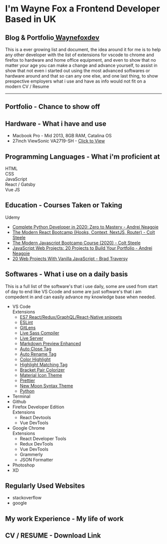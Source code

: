 # I'm Wayne Fox a Frontend Developer Based in UK

## Blog & Portfolio<a href="https://waynefoxdev.com" target="_blank"> Waynefoxdev</a>

This is a ever growing list and document, the idea around it for me is to help any other developer with the list of extensions for vscode to chrome and firefox to hardware and home office equipment, and even to show that no matter your age you can make a change and advance yourself, to assist in show that not even i started out using the most advanced softwares or hardware around and that so can any one else, and one last thing, to show prespective employers what i use and have as info would not fit on a modern CV / Resume

---

## Portfolio - Chance to show off

## Hardware - What i have and use

- Macbook Pro - Mid 2013, 8GB RAM, Catalina OS<br/>
- 27inch ViewSonic VA2719-SH - <a href="https://www.amazon.co.uk/gp/product/B06X8WL6LB/ref=ppx_yo_dt_b_asin_title_o06_s00?ie=UTF8&psc=1" target="_blank">Click to View</a>

## Programming Languages - What i'm proficient at

HTML<br/>
CSS<br/>
JavaScript<br/>
React / Gatsby<br/>
Vue JS<br/>

## Education - Courses Taken or Taking

Udemy

- <a href="https://www.udemy.com/course/complete-python-developer-zero-to-mastery/">Complete Python Developer in 2020: Zero to Mastery - Andrei Neagoie</a>
- <a href="https://www.udemy.com/course/modern-react-bootcamp/">The Modern React Bootcamp (Hooks, Context, NextJS, Router) - Colt Steele</a>
- <a href="https://www.udemy.com/course/javascript-beginners-complete-tutorial/learn/lecture/16997986?start=0#overview">The Modern Javascript Bootcamp Course (2020) - Colt Steele</a>
- <a href="https://www.udemy.com/course/javascript-web-projects-to-build-your-portfolio-resume/">JavaScript Web Projects: 20 Projects to Build Your Portfolio - Andrei Neagoie</a>
- <a href="https://www.udemy.com/course/web-projects-with-vanilla-javascript/">20 Web Projects With Vanilla JavaScript - Brad Traversy</a>

## Softwares - What i use on a daily basis

This is a full list of the software's that i use daily, some are used from start of day to end like VS Ccode and some are just software's that i am compedent in and can easily advance my knowledge base when needed.

- VS Code<br/>
  Extensions
  - <a href="https://marketplace.visualstudio.com/items?itemName=dsznajder.es7-react-js-snippets">ES7 React/Redux/GraphQL/React-Native snippets</a>
  - <a href="https://marketplace.visualstudio.com/items?itemName=dbaeumer.vscode-eslint#review-details">ESLint</a>
  - <a href="https://marketplace.visualstudio.com/items?itemName=eamodio.gitlens">GitLens</a>
  - <a href="https://marketplace.visualstudio.com/items?itemName=ritwickdey.live-sass">Live Sass Compiler</a>
  - <a href="https://marketplace.visualstudio.com/items?itemName=ritwickdey.LiveServer">Live Server</a>
  - <a href="https://marketplace.visualstudio.com/items?itemName=shd101wyy.markdown-preview-enhanced">Markdown Preview Enhanced</a>
  - <a href="https://marketplace.visualstudio.com/items?itemName=formulahendry.auto-close-tag">Auto Close Tag</a>
  - <a href="https://marketplace.visualstudio.com/items?itemName=formulahendry.auto-rename-tag">Auto Rename Tag</a>
  - <a href="https://marketplace.visualstudio.com/items?itemName=naumovs.color-highlight">Color Highlight</a>
  - <a href="https://marketplace.visualstudio.com/items?itemName=vincaslt.highlight-matching-tag">Highlight Matching Tag</a>
  - <a href="https://marketplace.visualstudio.com/items?itemName=CoenraadS.bracket-pair-colorizer">Bracket Pair Colorizer</a>
  - <a href="https://marketplace.visualstudio.com/items?itemName=PKief.material-icon-theme">Material Icon Theme</a>
  - <a href="https://marketplace.visualstudio.com/items?itemName=esbenp.prettier-vscode">Prettier</a>
  - <a href="https://marketplace.visualstudio.com/items?itemName=taniarascia.new-moon-vscode">New Moon Syntax Theme</a>
  - <a href="https://marketplace.visualstudio.com/items?itemName=ms-python.python">Python</a>
- Terminal
- Github
- Firefox Developer Edition<br/>
  Extensions
  - React Devtools
  - Vue DevTools
- Google Chrome<br/>
  Extensions
  - React Developer Tools
  - Redux DevTools
  - Vue DevTools
  - Grammerly
  - JSON Formatter
- Photoshop
- XD

## Regularly Used Websites
- stackoverflow
- google

## My work Experience - My life of work

## CV / RESUME - Download Link
